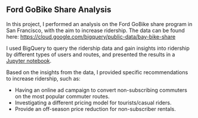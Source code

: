 ## Ford GoBike Share Analysis
In this project, I performed an analysis on the Ford GoBike share program in San Francisco, with the aim to increase ridership.  The data can be found here:
https://cloud.google.com/bigquery/public-data/bay-bike-share

I used BigQuery to query the ridership data and gain insights into ridership by different types of users and routes, and presented the results in a [Jupyter notebook](./FordGoBikeShare.ipynb).

Based on the insights from the data, I provided specific recommendations to increase ridership, such as:

* Having an online ad campaign to convert non-subscribing commuters on the most popular commuter routes.
* Investigating a different pricing model for tourists/casual riders.
* Provide an off-season price reduction for non-subscriber rentals.

